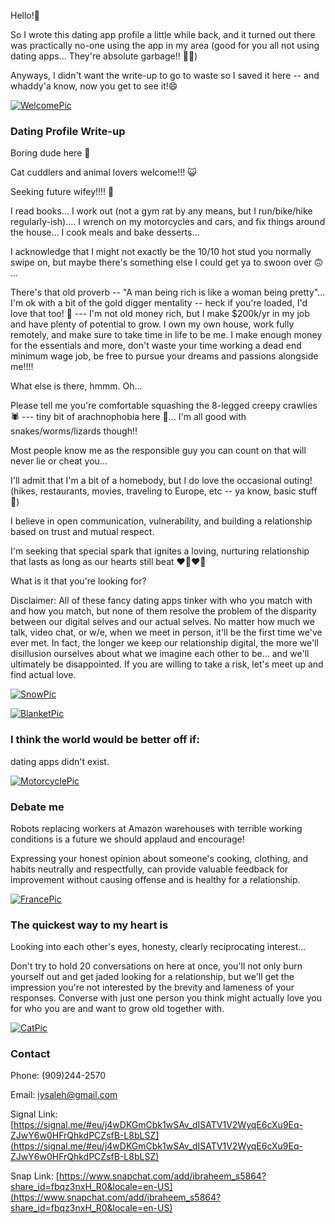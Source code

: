 
Hello!👋

So I wrote this dating app profile a little while back, and it turned out there was practically no-one using the app in my area (good for you all not using dating apps... They're absolute garbage!! 💩💩)

Anyways, I didn't want the write-up to go to waste so I saved it here -- and whaddy'a know, now you get to see it!😄

[![WelcomePic](./assets/dating/WelcomePic.jpg)](./assets/dating/WelcomePic.jpg)

### Dating Profile Write-up

Boring dude here 👋

Cat cuddlers and animal lovers welcome!!! 😺 

Seeking future wifey!!!! 💍

I read books... I work out (not a gym rat by any means, but I run/bike/hike regularly-ish).... I wrench on my motorcycles and cars, and fix things around the house... I cook meals and bake desserts...

I acknowledge that I might not exactly be the 10/10 hot stud you normally swipe on, but maybe there's something else I could get ya to swoon over 🙃 ...

There's that old proverb -- "A man being rich is like a woman being pretty"... I'm ok with a bit of the gold digger mentality -- heck if you're loaded, I'd love that too! 🤪 --- I'm not old money rich, but I make $200k/yr in my job and have plenty of potential to grow. I own my own house, work fully remotely, and make sure to take time in life to be me. I make enough money for the essentials and more, don't waste your time working a dead end minimum wage job, be free to pursue your dreams and passions alongside me!!!!

What else is there, hmmm. Oh...

Please tell me you're comfortable squashing the 8-legged creepy crawlies 🕷️ --- tiny bit of arachnophobia here 🙋... I'm all good with snakes/worms/lizards though!!

Most people know me as the responsible guy you can count on that will never lie or cheat you...

I'll admit that I'm a bit of a homebody, but I do love the occasional outing! (hikes, restaurants, movies, traveling to Europe, etc -- ya know, basic stuff 🤪)

I believe in open communication, vulnerability, and building a relationship based on trust and mutual respect.

I'm seeking that special spark that ignites a loving, nurturing relationship that lasts as long as our hearts still beat ❤️‍🔥❤️‍🔥

What is it that you're looking for?

Disclaimer: All of these fancy dating apps tinker with who you match with and how you match, but none of them resolve the problem of the disparity between our digital selves and our actual selves. No matter how much we talk, video chat, or w/e, when we meet in person, it'll be the first time we've ever met. In fact, the longer we keep our relationship digital, the more we'll disillusion ourselves about what we imagine each other to be... and we'll ultimately be disappointed. If you are willing to take a risk, let's meet up and find actual love.

[![SnowPic](./assets/dating/SnowPic.jpg)](./assets/dating/SnowPic.jpg)

[![BlanketPic](./assets/dating/BlanketPic.jpg)](./assets/dating/BlanketPic.jpg)

### I think the world would be better off if:
dating apps didn't exist.

[![MotorcyclePic](./assets/dating/MotorcyclePic.jpg)](./assets/dating/MotorcyclePic.jpg)

### Debate me
Robots replacing workers at Amazon warehouses with terrible working conditions is a future we should applaud and encourage! 

Expressing your honest opinion about someone's cooking, clothing, and habits neutrally and respectfully, can provide valuable feedback for improvement without causing offense and is healthy for a relationship.

[![FrancePic](./assets/dating/FrancePic.jpg)](./assets/dating/FrancePic.jpg)

### The quickest way to my heart is
Looking into each other's eyes, honesty, clearly reciprocating interest... 

Don't try to hold 20 conversations on here at once, you'll not only burn yourself out and get jaded looking for a relationship, but we'll get the impression you're not interested by the brevity and lameness of your responses. Converse with just one person you think might actually love you for who you are and want to grow old together with.

[![CatPic](./assets/dating/CatPic.jpg)](./assets/dating/CatPic.jpg)

### Contact
Phone: (909)244-2570

Email: iysaleh@gmail.com

Signal Link: [https://signal.me/#eu/j4wDKGmCbk1wSAv_dISATV1V2WyqE6cXu9Eq-ZJwY6w0HFrQhkdPCZsfB-L8bLSZ](https://signal.me/#eu/j4wDKGmCbk1wSAv_dISATV1V2WyqE6cXu9Eq-ZJwY6w0HFrQhkdPCZsfB-L8bLSZ)

Snap Link: [https://www.snapchat.com/add/ibraheem_s5864?share_id=fbqz3nxH_R0&locale=en-US](https://www.snapchat.com/add/ibraheem_s5864?share_id=fbqz3nxH_R0&locale=en-US)